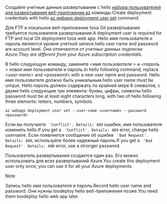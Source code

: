 <span data-ttu-id="b4a8a-101">Создайте учетные данные развертывания с hello [набора пользователей для развертывания веб-приложения az](/cli/azure/webapp/deployment/user#set) команды.</span><span class="sxs-lookup"><span data-stu-id="b4a8a-101">Create deployment credentials with hello [az webapp deployment user set](/cli/azure/webapp/deployment/user#set) command.</span></span>

<span data-ttu-id="b4a8a-102">Для FTP и локальное веб-приложение tooa Git развертывания требуется пользователя развертывания.</span><span class="sxs-lookup"><span data-stu-id="b4a8a-102">A deployment user is required for FTP and local Git deployment tooa web app.</span></span> <span data-ttu-id="b4a8a-103">Hello имя пользователя и пароль являются уровне учетной записи.</span><span class="sxs-lookup"><span data-stu-id="b4a8a-103">hello user name and password are account level.</span></span> <span data-ttu-id="b4a8a-104">_Они отличаются от учетных данных подписки Azure._</span><span class="sxs-lookup"><span data-stu-id="b4a8a-104">_They are different from your Azure subscription credentials._</span></span>

<span data-ttu-id="b4a8a-105">В hello следующую команду, замените  *\<имя пользователя >* и  *\<пароль >* новое имя пользователя и пароль.</span><span class="sxs-lookup"><span data-stu-id="b4a8a-105">In hello following command, replace *\<user-name>* and *\<password>* with a new user name and password.</span></span> <span data-ttu-id="b4a8a-106">Hello имя пользователя должно быть уникальным.</span><span class="sxs-lookup"><span data-stu-id="b4a8a-106">hello user name must be unique.</span></span> <span data-ttu-id="b4a8a-107">Hello пароль должен содержать по крайней мере 8 символов, с двумя hello следующие три элемента: буквы, цифры, символы.</span><span class="sxs-lookup"><span data-stu-id="b4a8a-107">hello password must be at least eight characters long, with two of hello following three elements: letters, numbers, symbols.</span></span> 

```azurecli-interactive
az webapp deployment user set --user-name <username> --password <password>
```

<span data-ttu-id="b4a8a-108">Если вы получаете ` 'Conflict'. Details: 409` ошибки, имя пользователя изменить hello.</span><span class="sxs-lookup"><span data-stu-id="b4a8a-108">If you get a ` 'Conflict'. Details: 409` error, change hello username.</span></span> <span data-ttu-id="b4a8a-109">Если появляется сообщение об ошибке ` 'Bad Request'. Details: 400`, используйте более надежный пароль.</span><span class="sxs-lookup"><span data-stu-id="b4a8a-109">If you get a ` 'Bad Request'. Details: 400` error, use a stronger password.</span></span>

<span data-ttu-id="b4a8a-110">Пользователь развертывания создается один раз. Его можно использовать для всех развертываний Azure.</span><span class="sxs-lookup"><span data-stu-id="b4a8a-110">You create this deployment user only once; you can use it for all your Azure deployments.</span></span>

> [!NOTE]
> <span data-ttu-id="b4a8a-111">Запись hello имя пользователя и пароль.</span><span class="sxs-lookup"><span data-stu-id="b4a8a-111">Record hello user name and password.</span></span> <span data-ttu-id="b4a8a-112">Они нужны toodeploy hello веб-приложения позже.</span><span class="sxs-lookup"><span data-stu-id="b4a8a-112">You need them toodeploy hello web app later.</span></span>
>
>